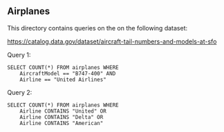 ## Airplanes

This directory contains queries on the on the following dataset:

https://catalog.data.gov/dataset/aircraft-tail-numbers-and-models-at-sfo

Query 1:

```
SELECT COUNT(*) FROM airplanes WHERE
    AircraftModel == "B747-400" AND
    Airline == "United Airlines"
```

Query 2:

```
SELECT COUNT(*) FROM airplanes WHERE
    Airline CONTAINS "United" OR
    Airline CONTAINS "Delta" OR
    Airline CONTAINS "American"
```
